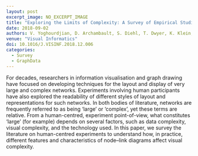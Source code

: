 ```yaml
---
layout: post
excerpt_image: NO_EXCERPT_IMAGE
title: "Exploring the Limits of Complexity: A Survey of Empirical Studies on Graph Visualisation"
date: 2018-09-02
authors: V. Yoghourdjian, D. Archambault, S. Diehl, T. Dwyer, K. Klein, H. Purchase & H. Wu
venue: "Visual Informatics"
doi: 10.1016/J.VISINF.2018.12.006
categories:
  - Survey
  - GraphData
---
```

For decades, researchers in information visualisation and graph drawing have focused on developing techniques for the layout and display of very large and complex networks. Experiments involving human participants have also explored the readability of different styles of layout and representations for such networks. In both bodies of literature, networks are frequently referred to as being ‘large’ or ‘complex’, yet these terms are relative. From a human-centred, experiment point-of-view, what constitutes ‘large’ (for example) depends on several factors, such as data complexity, visual complexity, and the technology used. In this paper, we survey the literature on human-centred experiments to understand how, in practice, different features and characteristics of node–link diagrams affect visual complexity.
